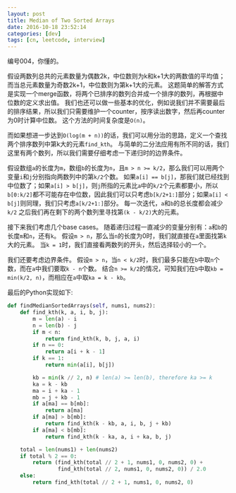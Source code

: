 ```yaml
---
layout: post
title: Median of Two Sorted Arrays
date: 2016-10-18 23:52:14
categories: [dev]
tags: [cn, leetcode, interview]
---
```


编号004，你懂的。

假设两数列总共的元素数量为偶数2k，中位数则为k和k+1大的两数值的平均值；而当总元素数量为奇数2k+1，中位数则为第k+1大的元素。
这题简单的解答方式是实现一个merge函数，将两个已排序的数列合并成一个排序的数列，再根据中位数的定义求出值。
我们也还可以做一些基本的优化，例如说我们并不需要最后的排序结果，所以我们只需要维护一个counter，按序读出数字，然后再counter为0时计算中位数。
这个方法的时间复杂度是`O(n)`。

而如果想进一步达到`O(log(m + n))`的话，我们可以用分治的思路，定义一个查找两个排序数列中第k大的元素`find_kth`。
与简单的二分法应用有所不同的话，我们这里有两个数列，所以我们需要仔细考虑一下递归时的边界条件。

假设数组`a`的长度为`m`，数组`b`的长度为`n`，且`m > n >= k/2`，那么我们可以用两个变量`i`和`j`分别指向两数列中的第`k/2`个数。
如果`a[i] == b[j]`，那我们就已经找到中位数了；如果`a[i] > b[j]`，则`j`所指的元素比`a`中的`k/2`个元素都要小，所以`b[0:k/2]`都不可能存在中位数，因此我们可以只考虑`b[k/2+1:]`部分；如果`a[i] < b[j]`则同理，我们只考虑`a[k/2+1:]`部分。
每一次迭代，`a`和`b`的总长度都会减少`k/2`
之后我们再在剩下的两个数列里寻找第`(k - k/2)`大的元素。

接下来我们考虑几个base cases。
随着递归过程一直减少的变量分别有：`a`和`b`的长度`m`和`n`，还有`k`。
假设`m > n`，那么当`n`的长度为0时，我们就直接在`a`里面找第`k`大的元素。
当`k = 1`时，我们直接看两数列的开头，然后选择较小的一个。

我们还要考虑边界条件。
假设`m > n`，当`n < k/2`时，我们最多只能在`b`中取`n`个数，而在`a`中我们要取`k - n`个数。
结合`n >= k/2`的情况，可知我们在`b`中取`kb = min(k/2, n)`，而相应在`a`中取`ka = k - kb`。

最后的Python实现如下:

```python
def findMedianSortedArrays(self, nums1, nums2):
    def find_kth(k, a, i, b, j):
        m = len(a) - i
        n = len(b) - j
        if m < n:
            return find_kth(k, b, j, a, i)
        if n == 0:
            return a[i + k - 1]
        if k == 1:
            return min(a[i], b[j])

        kb = min(k // 2, n) # len(a) >= len(b), therefore ka >= k
        ka = k - kb
        ma = i + ka - 1
        mb = j + kb - 1
        if a[ma] == b[mb]:
            return a[ma]
        if a[ma] > b[mb]:
            return find_kth(k - kb, a, i, b, j + kb)
        if a[ma] < b[mb]:
            return find_kth(k - ka, a, i + ka, b, j)

    total = len(nums1) + len(nums2)
    if total % 2 == 0:
        return (find_kth(total // 2 + 1, nums1, 0, nums2, 0) +
                find_kth(total // 2, nums1, 0, nums2, 0)) / 2.0
    else:
        return find_kth(total // 2 + 1, nums1, 0, nums2, 0)
```

